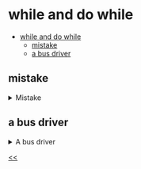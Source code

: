 # while and do while

- [while and do while](#while-and-do-while)
  - [mistake](#mistake)
  - [a bus driver](#a-bus-driver)
 
## mistake
<details>
<summary>Mistake</summary>

### description
Find and correct a mistake in the following code:
```javascript
let n = 5;
do (n < 10) {
        n = n + 1;
	    console.log(n);
} while;
```

### solution
[mistake.js](./mistake.js)

</details>
 
## a bus driver
<details>
<summary>A bus driver</summary>

### description
Imagine that you are a bus driver. You stop at a traffic light and see your friend Harry crossing the road. While the light is red, you greet your friend, and yell: *Hey Harry!* The light turns green once you greet each other, and you must keep driving.

Interpret this scenario using the `while` loop. Create a variable `isRed` and set the initial value to `true`. Display the message `Hey Harry!` inside the loop, and then, when the light goes green, change the value of the `isRed` variable.

### solution
[bus-driver.js](./bus-driver.js)

</details>

[<<](../../../README.md)
<!--
:%s/\(Sample \(Input\|Output\) \d:\)\n\(.*\)/```\r\r**\1**\r```\3/gc
-->
